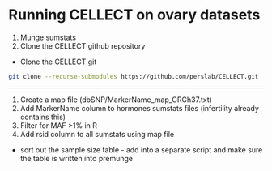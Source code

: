 # Running CELLECT on ovary datasets
1. Munge sumstats
2. Clone the CELLECT github repository
- Clone the CELLECT git
``` bash
git clone --recurse-submodules https://github.com/perslab/CELLECT.git
```
---
1. Create a map file (dbSNP/MarkerName_map_GRCh37.txt)
2. Add MarkerName column to hormones sumstats files (infertility already contains this)
3. Filter for MAF >1% in R
4. Add rsid column to all sumstats using map file

- sort out the sample size table - add into a separate script and make sure the table is written into premunge
